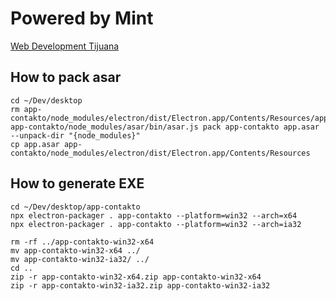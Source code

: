 # Powered by Mint
[Web Development Tijuana](https://www.mintitmedia.com/)

## How to pack asar

```
cd ~/Dev/desktop
rm app-contakto/node_modules/electron/dist/Electron.app/Contents/Resources/app.asar
app-contakto/node_modules/asar/bin/asar.js pack app-contakto app.asar --unpack-dir "{node_modules}"
cp app.asar app-contakto/node_modules/electron/dist/Electron.app/Contents/Resources
```

## How to generate EXE

```
cd ~/Dev/desktop/app-contakto
npx electron-packager . app-contakto --platform=win32 --arch=x64
npx electron-packager . app-contakto --platform=win32 --arch=ia32

rm -rf ../app-contakto-win32-x64
mv app-contakto-win32-x64 ../
mv app-contakto-win32-ia32/ ../
cd ..
zip -r app-contakto-win32-x64.zip app-contakto-win32-x64
zip -r app-contakto-win32-ia32.zip app-contakto-win32-ia32
```
